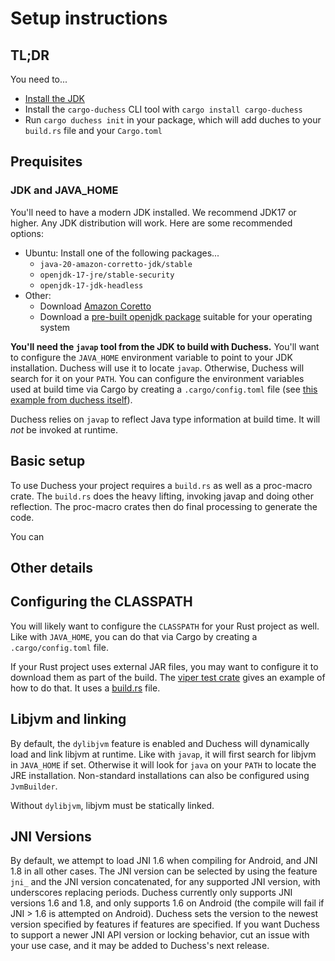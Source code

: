 # Setup instructions

## TL;DR

You need to...

* [Install the JDK](#jdk-and-java_home)
* Install the `cargo-duchess` CLI tool with `cargo install cargo-duchess`
* Run `cargo duchess init` in your package, which will add duches to your `build.rs` file and your `Cargo.toml`

## Prequisites

### JDK and JAVA_HOME

You'll need to have a modern JDK installed. We recommend JDK17 or higher. Any JDK distribution will work. Here are some recommended options:

* Ubuntu: Install one of the following packages...
    * `java-20-amazon-corretto-jdk/stable`
    * `openjdk-17-jre/stable-security`
    * `openjdk-17-jdk-headless` 
* Other:
    * Download [Amazon Coretto](https://aws.amazon.com/corretto/?filtered-posts.sort-by=item.additionalFields.createdDate&filtered-posts.sort-order=desc)
    * Download a [pre-built openjdk package](https://openjdk.org/install/) suitable for your operating system

**You'll need the `javap` tool from the JDK to build with Duchess.**  You'll want to configure the `JAVA_HOME` environment variable to point to your JDK installation. Duchess will use it to locate `javap`. Otherwise, Duchess will search for it on your `PATH`.  You can configure the environment variables used at build time via Cargo by creating a `.cargo/config.toml` file (see [this example from duchess itself](https://github.com/duchess-rs/duchess/blob/main/.cargo/config.toml)).

Duchess relies on `javap` to reflect Java type information at build time. It will *not* be invoked at runtime.

## Basic setup

To use Duchess your project requires a `build.rs` as well as a proc-macro crate. The `build.rs` does the heavy lifting, invoking javap and doing other reflection. The proc-macro crates then do final processing to generate the code.

You can 

## Other details

## Configuring the CLASSPATH

You will likely want to configure the `CLASSPATH` for your Rust project as well. Like with `JAVA_HOME`, you can do that via Cargo by creating a `.cargo/config.toml` file.

If your Rust project uses external JAR files, you may want to configure it to download them as part of the build. The [viper test crate](https://github.com/duchess-rs/duchess/tree/main/test-crates/viper) gives an example of how to do that. It uses a [build.rs](https://github.com/duchess-rs/duchess/blob/main/test-crates/viper/build.rs) file.

## Libjvm and linking

By default, the `dylibjvm` feature is enabled and Duchess will dynamically load and link libjvm at runtime. Like with `javap`, it will first search for libjvm in `JAVA_HOME` if set. Otherwise it will look for `java` on your `PATH` to locate the JRE installation. Non-standard installations can also be configured using `JvmBuilder`.

Without `dylibjvm`, libjvm must be statically linked.

## JNI Versions

By default, we attempt to load JNI 1.6 when compiling for Android, and JNI 1.8 in all other cases. The JNI version can be selected by using the feature `jni_` and the JNI version concatenated, for any supported JNI version, with underscores replacing periods.
Duchess currently only supports JNI versions 1.6 and 1.8, and only supports 1.6 on Android (the compile will fail if JNI > 1.6 is attempted on Android). Duchess sets the version to the newest version specified by features if features are specified.
If you want Duchess to support a newer JNI API version or locking behavior, cut an issue with your use case, and it may be added to Duchess's next release.
